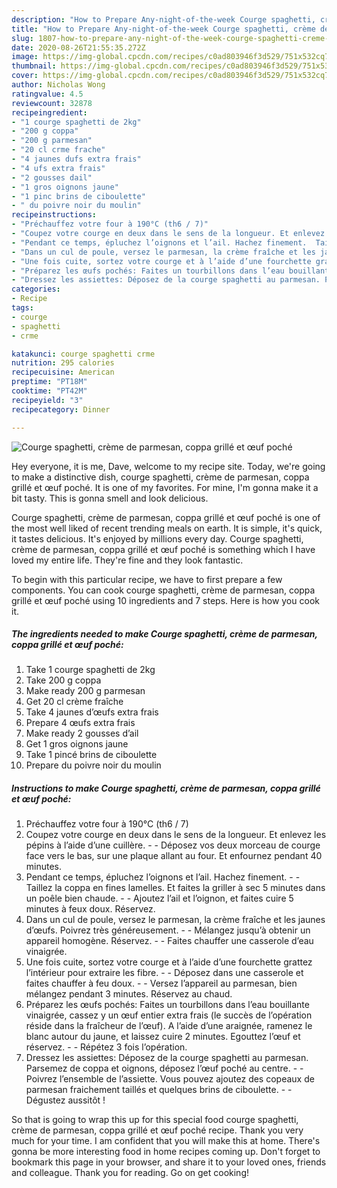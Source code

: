 ```yaml
---
description: "How to Prepare Any-night-of-the-week Courge spaghetti, crème de parmesan, coppa grillé et œuf poché"
title: "How to Prepare Any-night-of-the-week Courge spaghetti, crème de parmesan, coppa grillé et œuf poché"
slug: 1807-how-to-prepare-any-night-of-the-week-courge-spaghetti-creme-de-parmesan-coppa-grille-et-ouf-poche
date: 2020-08-26T21:55:35.272Z
image: https://img-global.cpcdn.com/recipes/c0ad803946f3d529/751x532cq70/courge-spaghetti-creme-de-parmesan-coppa-grille-et-oeuf-poche-photo-principale-de-la-recette.jpg
thumbnail: https://img-global.cpcdn.com/recipes/c0ad803946f3d529/751x532cq70/courge-spaghetti-creme-de-parmesan-coppa-grille-et-oeuf-poche-photo-principale-de-la-recette.jpg
cover: https://img-global.cpcdn.com/recipes/c0ad803946f3d529/751x532cq70/courge-spaghetti-creme-de-parmesan-coppa-grille-et-oeuf-poche-photo-principale-de-la-recette.jpg
author: Nicholas Wong
ratingvalue: 4.5
reviewcount: 32878
recipeingredient:
- "1 courge spaghetti de 2kg"
- "200 g coppa"
- "200 g parmesan"
- "20 cl crme frache"
- "4 jaunes dufs extra frais"
- "4 ufs extra frais"
- "2 gousses dail"
- "1 gros oignons jaune"
- "1 pinc brins de ciboulette"
- " du poivre noir du moulin"
recipeinstructions:
- "Préchauffez votre four à 190°C (th6 / 7)"
- "Coupez votre courge en deux dans le sens de la longueur. Et enlevez les pépins à l’aide d’une cuillère.  Déposez vos deux morceau de courge face vers le bas, sur une plaque allant au four. Et enfournez pendant 40 minutes."
- "Pendant ce temps, épluchez l’oignons et l’ail. Hachez finement.  Taillez la coppa en fines lamelles. Et faites la griller à sec 5 minutes dans un poêle bien chaude.  Ajoutez l’ail et l’oignon, et faites cuire 5 minutes à feux doux. Réservez."
- "Dans un cul de poule, versez le parmesan, la crème fraîche et les jaunes d’œufs. Poivrez très généreusement.  Mélangez jusqu’à obtenir un appareil homogène. Réservez.  Faites chauffer une casserole d’eau vinaigrée."
- "Une fois cuite, sortez votre courge et à l’aide d’une fourchette grattez l’intérieur pour extraire les fibre.  Déposez dans une casserole et faites chauffer à feu doux.  Versez l’appareil au parmesan, bien mélangez pendant 3 minutes. Réservez au chaud."
- "Préparez les œufs pochés: Faites un tourbillons dans l’eau bouillante vinaigrée, cassez y un œuf entier extra frais (le succès de l’opération réside dans la fraîcheur de l’œuf). A l’aide d’une araignée, ramenez le blanc autour du jaune, et laissez cuire 2 minutes. Egouttez l’œuf et réservez.  Répétez 3 fois l’opération."
- "Dressez les assiettes: Déposez de la courge spaghetti au parmesan. Parsemez de coppa et oignons, déposez l’œuf poché au centre.  Poivrez l’ensemble de l’assiette. Vous pouvez ajoutez des copeaux de parmesan fraichement taillés et quelques brins de ciboulette.  Dégustez aussitôt !"
categories:
- Recipe
tags:
- courge
- spaghetti
- crme

katakunci: courge spaghetti crme 
nutrition: 295 calories
recipecuisine: American
preptime: "PT18M"
cooktime: "PT42M"
recipeyield: "3"
recipecategory: Dinner

---
```



![Courge spaghetti, crème de parmesan, coppa grillé et œuf poché](https://img-global.cpcdn.com/recipes/c0ad803946f3d529/751x532cq70/courge-spaghetti-creme-de-parmesan-coppa-grille-et-oeuf-poche-photo-principale-de-la-recette.jpg)

Hey everyone, it is me, Dave, welcome to my recipe site. Today, we're going to make a distinctive dish, courge spaghetti, crème de parmesan, coppa grillé et œuf poché. It is one of my favorites. For mine, I'm gonna make it a bit tasty. This is gonna smell and look delicious.

Courge spaghetti, crème de parmesan, coppa grillé et œuf poché is one of the most well liked of recent trending meals on earth. It is simple, it's quick, it tastes delicious. It's enjoyed by millions every day. Courge spaghetti, crème de parmesan, coppa grillé et œuf poché is something which I have loved my entire life. They're fine and they look fantastic.




To begin with this particular recipe, we have to first prepare a few components. You can cook courge spaghetti, crème de parmesan, coppa grillé et œuf poché using 10 ingredients and 7 steps. Here is how you cook it.

<!--inarticleads1-->

##### The ingredients needed to make Courge spaghetti, crème de parmesan, coppa grillé et œuf poché:

1. Take 1 courge spaghetti de 2kg
1. Take 200 g coppa
1. Make ready 200 g parmesan
1. Get 20 cl crème fraîche
1. Take 4 jaunes d’œufs extra frais
1. Prepare 4 œufs extra frais
1. Make ready 2 gousses d’ail
1. Get 1 gros oignons jaune
1. Take 1 pincé brins de ciboulette
1. Prepare  du poivre noir du moulin




<!--inarticleads2-->

##### Instructions to make Courge spaghetti, crème de parmesan, coppa grillé et œuf poché:

1. Préchauffez votre four à 190°C (th6 / 7)
1. Coupez votre courge en deux dans le sens de la longueur. Et enlevez les pépins à l’aide d’une cuillère. -  - Déposez vos deux morceau de courge face vers le bas, sur une plaque allant au four. Et enfournez pendant 40 minutes.
1. Pendant ce temps, épluchez l’oignons et l’ail. Hachez finement. -  - Taillez la coppa en fines lamelles. Et faites la griller à sec 5 minutes dans un poêle bien chaude. -  - Ajoutez l’ail et l’oignon, et faites cuire 5 minutes à feux doux. Réservez.
1. Dans un cul de poule, versez le parmesan, la crème fraîche et les jaunes d’œufs. Poivrez très généreusement. -  - Mélangez jusqu’à obtenir un appareil homogène. Réservez. -  - Faites chauffer une casserole d’eau vinaigrée.
1. Une fois cuite, sortez votre courge et à l’aide d’une fourchette grattez l’intérieur pour extraire les fibre. -  - Déposez dans une casserole et faites chauffer à feu doux. -  - Versez l’appareil au parmesan, bien mélangez pendant 3 minutes. Réservez au chaud.
1. Préparez les œufs pochés: Faites un tourbillons dans l’eau bouillante vinaigrée, cassez y un œuf entier extra frais (le succès de l’opération réside dans la fraîcheur de l’œuf). A l’aide d’une araignée, ramenez le blanc autour du jaune, et laissez cuire 2 minutes. Egouttez l’œuf et réservez. -  - Répétez 3 fois l’opération.
1. Dressez les assiettes: Déposez de la courge spaghetti au parmesan. Parsemez de coppa et oignons, déposez l’œuf poché au centre. -  - Poivrez l’ensemble de l’assiette. Vous pouvez ajoutez des copeaux de parmesan fraichement taillés et quelques brins de ciboulette. -  - Dégustez aussitôt !




So that is going to wrap this up for this special food courge spaghetti, crème de parmesan, coppa grillé et œuf poché recipe. Thank you very much for your time. I am confident that you will make this at home. There's gonna be more interesting food in home recipes coming up. Don't forget to bookmark this page in your browser, and share it to your loved ones, friends and colleague. Thank you for reading. Go on get cooking!
